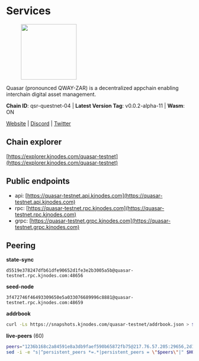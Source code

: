 # Services

<figure><img src="https://raw.githubusercontent.com/kj89/testnet_manuals/main/pingpub/logos/quasar.png" width="150" alt=""><figcaption></figcaption></figure>

Quasar (pronounced QWAY-ZAR) is a decentralized  appchain enabling interchain digital asset management.

**Chain ID**: qsr-questnet-04 | **Latest Version Tag**: v0.0.2-alpha-11 | **Wasm**: ON

[Website](https://www.quasar.fi) | [Discord](https://discord.gg/quasarfi) | [Twitter](https://twitter.com/QuasarFi)




## Chain explorer
[https://explorer.kjnodes.com/quasar-testnet](https://explorer.kjnodes.com/quasar-testnet)

## Public endpoints

* api: [https://quasar-testnet.api.kjnodes.com](https://quasar-testnet.api.kjnodes.com)
* rpc: [https://quasar-testnet.rpc.kjnodes.com](https://quasar-testnet.rpc.kjnodes.com)
* grpc: [https://quasar-testnet.grpc.kjnodes.com](https://quasar-testnet.grpc.kjnodes.com)

## Peering

**state-sync**

```text
d5519e378247dfb61dfe90652d1fe3e2b3005a5b@quasar-testnet.rpc.kjnodes.com:48656
```

**seed-node**

```text
3f472746f46493309650e5a033076689996c8881@quasar-testnet.rpc.kjnodes.com:48659
```

**addrbook**
```bash
curl -Ls https://snapshots.kjnodes.com/quasar-testnet/addrbook.json > $HOME/.quasarnode/config/addrbook.json
```

**live-peers** (60)
```bash
peers="1236b168c2a84591e8a3db9faef590b65872fb75@217.76.57.205:29656,2d1e86697ee39ef90c9c108b217f860793b800a4@217.76.53.52:29656,d5519e378247dfb61dfe90652d1fe3e2b3005a5b@65.109.68.190:48656,d9f8b98c0de96320b16cc696eb5adbc54b4da84c@154.38.161.212:29656,fdc1babb7ad4d97a911d32b0545220c8ceca57a8@128.199.8.206:53656,38cf4c8da13354be52a824a0a2d0db0f3884c312@5.9.70.180:15661,c7b017bbbaf8bb14d9700d6893381b0b1df13c9d@43.156.235.81:26656,20af0bf9bdf951201cb6edc898e7e4c14c49435a@5.9.121.55:41856,04bc43ee327a98f319207faa45af1ee222c65a13@43.156.74.141:26656,fc15868d6bfc6b9199b22eb5ecea7a9aa347d8ed@65.109.128.186:29656,eea117634dd5e280e94e931ecf5d3f2b462bcd9d@43.156.69.134:26656,2ccff02c7abb163a98188aa9c978846bd00c9bbd@38.242.208.162:26656,98d768413e42d9b351b0f76c2d4036599d8ee23e@86.48.0.202:29656,966acc999443bae0857604a9fce426b5e09a7409@65.108.105.48:18256,eeb4f094eaa62841b4a9a73f0560d6aa1fa87482@65.108.231.124:29656,99c9f32fac86f913ee21fcbd676ecbe01e54ca37@38.242.212.97:53656,7347025cb677ceeaa968998a6e46b9436774e1bb@217.76.53.47:29656,f9760835115521f6318f6562d0736888316de716@43.154.200.188:26656,e0dabbcff029a8f7c998f79a5f2479f6d7d7e7e1@2.58.82.65:29656,a1008e0ea2568c95d16043cc0feb82c56040049d@81.0.248.60:18256,06ddb9582eb76c787a219d431d41faf4674783f1@65.109.112.20:11174,5c2a752c9b1952dbed075c56c600c3a79b58c395@95.214.52.139:27146,e748c2f56ff0bdb2851ac8d5b2266a1da3b67de2@43.156.71.46:26656,d8b4928dd49cede1f4b9a3b7bd3de74b352dc124@217.76.53.53:29656,08d32696fda26fd53777b50563f57964067b406a@95.216.241.112:29656,e651910748743d251b0fa905d42fa1f2a7dcb87f@43.156.135.164:26656,54f2054c1e9462cac9eb56ab90c00e97e2c1b0ca@178.18.242.228:48656,0dd7b1764bbbd255fb6f746d9c463c25ec78b63f@129.226.214.73:26656,256a3632e391ca30d74a2862fc334e0735fe6403@43.156.245.152:26656,80c642a5224c5dcbfac862754d1ec42478ab0f2e@129.226.217.160:26656,747b990549c25c8cf7f779ab165cbff3f8bff752@164.90.225.183:26656,bdf1f9b45c6295fe33b3d55ba2bec23564e0b5ea@185.244.180.226:48656,74c84b8e06fc2355d44cdd67582f0b1d645b4506@65.109.90.162:15656,bc25a9309cbf497c6647f047cef8648ab54e1395@194.163.175.163:29656,342e8ece7617707a2eb71185bafd3915ce331d43@43.156.61.46:26656,3c16451652eecf58699aefcfe0ecbf1a571f7464@43.156.82.95:26656,3ce391d329c7e336997c51792f0664e79b0156a9@43.153.203.208:26656,b7b70eb7c1233f5527abb3b7a128e5befd5b190c@212.118.42.165:29656,48e14634344d2f72cb44321b57eba49ae3094df0@43.156.129.240:26656,3b58458259201e754a03fde8bc28dae38222b3b1@43.156.98.193:26656,f2a17e70f2ba2f0b1b96534a4040dc252be7d366@43.156.124.213:26656,146613d357d3fab0fac59ac711a97d71d6159370@43.159.57.148:26656,d475ee7cddb6ab8f1c5ebbb5a45eb085c77ef969@129.226.217.105:26656,9c8273f7f8765775fcdd4bcbb0a7cf9c521280f4@43.156.109.241:26656,4079e40574ec6797112736e6e1d76c0c3908f195@43.156.99.33:26656,658394ac631ecf25cf74d109149f64e556adf05c@65.108.152.234:26656,9e3ffad8301da0aff7fb81e33988326a95ab98ec@43.153.206.34:26656,79ee574c4954b0dea1cadd1048da00892c114473@78.46.61.117:08656,ac1eb4cdad8dc2c5f6ae6b286c3437494cf5eec8@43.156.67.38:26656,c4fe611e1c75d0813c11c26f6df809818ce452a4@43.156.50.89:26656,c00649d4b00bbe79491a882011ae44c5b353d47f@43.156.128.10:26656,32f872d43c79d4123f7d074d940b46c33ffb47e3@43.159.45.187:26656,a7e925ec2c9fb97832430180c0f4836844d887fb@43.156.232.251:26656,2157c854e1edccbdcb2297c697d6078246989707@43.156.80.41:26656,fbdde323ace217badc53c4394a10272152f87c29@43.159.61.5:26656,d97e53849c8012055d51a5230e14d9b39b530352@43.156.113.183:26656,929ea2d902923c31555f916443d54db6be598219@43.156.121.43:26656,6b1c79a06eb29e7d08c62f701502828f51f87f52@43.156.125.124:26656,848c4e9424449137abbee1d08ac9b6c11acfb5cd@43.159.61.98:26656,08f409ee63de194847ea3da6b9c593cdb3f9692d@176.124.220.124:26656"
sed -i -e "s|^persistent_peers *=.*|persistent_peers = \"$peers\"|" $HOME/.quasarnode/config/config.toml
```
